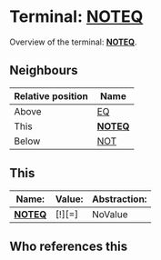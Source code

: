 # Terminal: **[NOTEQ](./NOTEQ.md)**

Overview of the terminal: **[NOTEQ](./NOTEQ.md)**.



## **Neighbours**

| Relative position | Name                                          |
| ----------------- | --------------------------------------------- |
| Above             | [EQ](./EQ.md) |
| This              | **[NOTEQ](./NOTEQ.md)** |
| Below             | [NOT](./NOT.md) |



## **This**

| Name:                                       | Value:          | Abstraction:    |
| ------------------------------------------- | --------------- | --------------- |
| **[NOTEQ](./NOTEQ.md)** | [!][=] | NoValue |



## **Who references this**



